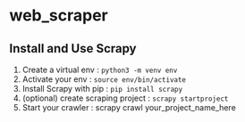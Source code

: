 # web_scraper

## Install and Use Scrapy

1. Create a virtual env : `python3 -m venv env`
2. Activate your env : `source env/bin/activate`
3. Install Scrapy with pip : `pip install scrapy`
4. (optional) create scraping project : `scrapy startproject`
5. Start your crawler : scrapy crawl your_project_name_here

